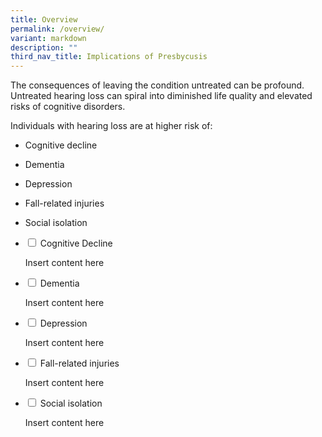 ```yaml
---
title: Overview
permalink: /overview/
variant: markdown
description: ""
third_nav_title: Implications of Presbycusis
---
```

<p>The consequences of leaving the condition untreated can be profound. Untreated
hearing loss can spiral into diminished life quality and elevated risks
of cognitive disorders.</p>
<p></p>
<p>Individuals with hearing loss are at higher risk of:</p>
<ul>
<li>
<p>Cognitive decline</p>
</li>
<li>
<p>Dementia</p>
</li>
<li>
<p>Depression</p>
</li>
<li>
<p>Fall-related injuries</p>
</li>
<li>
<p>Social isolation</p>
</li>
</ul>
<p></p>

<ul class="jekyllcodex_accordion">  
  
<li><input type="checkbox" id="accordion1">  
<label for="accordion1">Cognitive Decline</label><div>  
<p>Insert content here</p>  
</div></li>  
  
<li><input type="checkbox" id="accordion2">  
<label for="accordion2">Dementia</label><div>  
<p>Insert content here</p>  
</div></li>  
  
<li><input type="checkbox" id="accordion3">  
<label for="accordion3">Depression</label><div>  
<p>Insert content here</p>  
</div></li>  
  
<li><input type="checkbox" id="accordion4">  
<label for="accordion4">Fall-related injuries</label><div>  
<p>Insert content here</p>  
</div></li>  

<li><input type="checkbox" id="accordion5">  
<label for="accordion5">Social isolation</label><div>  
<p>Insert content here</p>  
</div></li>  

</ul>